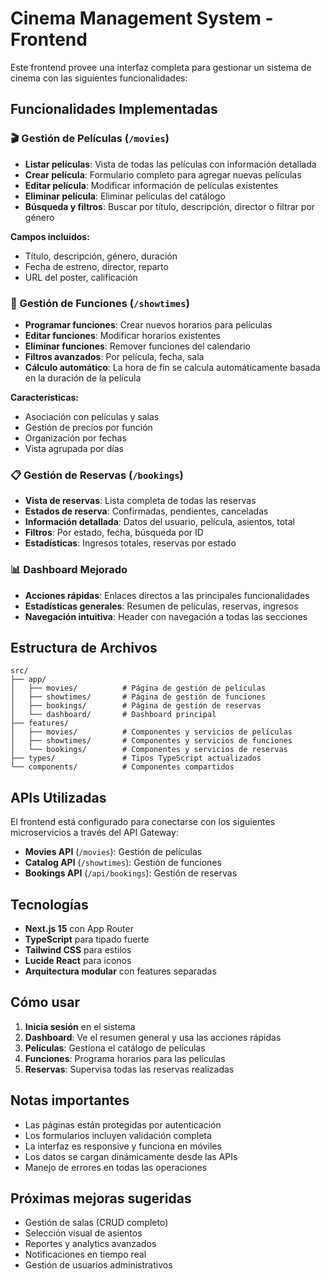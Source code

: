 # Cinema Management System - Frontend

Este frontend provee una interfaz completa para gestionar un sistema de cinema con las siguientes funcionalidades:

## Funcionalidades Implementadas

### 🎬 Gestión de Películas (`/movies`)
- **Listar películas**: Vista de todas las películas con información detallada
- **Crear película**: Formulario completo para agregar nuevas películas
- **Editar película**: Modificar información de películas existentes
- **Eliminar película**: Eliminar películas del catálogo
- **Búsqueda y filtros**: Buscar por título, descripción, director o filtrar por género

**Campos incluidos:**
- Título, descripción, género, duración
- Fecha de estreno, director, reparto
- URL del poster, calificación

### 🎯 Gestión de Funciones (`/showtimes`)
- **Programar funciones**: Crear nuevos horarios para películas
- **Editar funciones**: Modificar horarios existentes
- **Eliminar funciones**: Remover funciones del calendario
- **Filtros avanzados**: Por película, fecha, sala
- **Cálculo automático**: La hora de fin se calcula automáticamente basada en la duración de la película

**Características:**
- Asociación con películas y salas
- Gestión de precios por función
- Organización por fechas
- Vista agrupada por días

### 📋 Gestión de Reservas (`/bookings`)
- **Vista de reservas**: Lista completa de todas las reservas
- **Estados de reserva**: Confirmadas, pendientes, canceladas
- **Información detallada**: Datos del usuario, película, asientos, total
- **Filtros**: Por estado, fecha, búsqueda por ID
- **Estadísticas**: Ingresos totales, reservas por estado

### 📊 Dashboard Mejorado
- **Acciones rápidas**: Enlaces directos a las principales funcionalidades
- **Estadísticas generales**: Resumen de películas, reservas, ingresos
- **Navegación intuitiva**: Header con navegación a todas las secciones

## Estructura de Archivos

```
src/
├── app/
│   ├── movies/          # Página de gestión de películas
│   ├── showtimes/       # Página de gestión de funciones
│   ├── bookings/        # Página de gestión de reservas
│   └── dashboard/       # Dashboard principal
├── features/
│   ├── movies/          # Componentes y servicios de películas
│   ├── showtimes/       # Componentes y servicios de funciones
│   └── bookings/        # Componentes y servicios de reservas
├── types/               # Tipos TypeScript actualizados
└── components/          # Componentes compartidos
```

## APIs Utilizadas

El frontend está configurado para conectarse con los siguientes microservicios a través del API Gateway:

- **Movies API** (`/movies`): Gestión de películas
- **Catalog API** (`/showtimes`): Gestión de funciones
- **Bookings API** (`/api/bookings`): Gestión de reservas

## Tecnologías

- **Next.js 15** con App Router
- **TypeScript** para tipado fuerte
- **Tailwind CSS** para estilos
- **Lucide React** para iconos
- **Arquitectura modular** con features separadas

## Cómo usar

1. **Inicia sesión** en el sistema
2. **Dashboard**: Ve el resumen general y usa las acciones rápidas
3. **Películas**: Gestiona el catálogo de películas
4. **Funciones**: Programa horarios para las películas
5. **Reservas**: Supervisa todas las reservas realizadas

## Notas importantes

- Las páginas están protegidas por autenticación
- Los formularios incluyen validación completa
- La interfaz es responsive y funciona en móviles
- Los datos se cargan dinámicamente desde las APIs
- Manejo de errores en todas las operaciones

## Próximas mejoras sugeridas

- Gestión de salas (CRUD completo)
- Selección visual de asientos
- Reportes y analytics avanzados
- Notificaciones en tiempo real
- Gestión de usuarios administrativos
